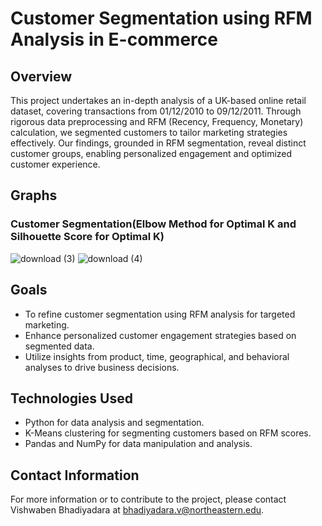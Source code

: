 # Customer Segmentation using RFM Analysis in E-commerce

## Overview

This project undertakes an in-depth analysis of a UK-based online retail dataset, covering transactions from 01/12/2010 to 09/12/2011. Through rigorous data preprocessing and RFM (Recency, Frequency, Monetary) calculation, we segmented customers to tailor marketing strategies effectively. Our findings, grounded in RFM segmentation, reveal distinct customer groups, enabling personalized engagement and optimized customer experience.

## Graphs

### Customer Segmentation(Elbow Method for Optimal K and Silhouette Score for Optimal K)

![download (3)](https://github.com/Vishwabhadiyadara/E-Commerce-Data-Analysis-K-Mean-/assets/110348340/e2b41681-5bd6-4b84-89ef-dc14d4a97c9c)
![download (4)](https://github.com/Vishwabhadiyadara/E-Commerce-Data-Analysis-K-Mean-/assets/110348340/c9658951-30e7-4a22-81d3-94e50f536b64)



## Goals

- To refine customer segmentation using RFM analysis for targeted marketing.
- Enhance personalized customer engagement strategies based on segmented data.
- Utilize insights from product, time, geographical, and behavioral analyses to drive business decisions.

## Technologies Used

- Python for data analysis and segmentation.
- K-Means clustering for segmenting customers based on RFM scores.
- Pandas and NumPy for data manipulation and analysis.

## Contact Information

For more information or to contribute to the project, please contact Vishwaben Bhadiyadara at bhadiyadara.v@northeastern.edu.

